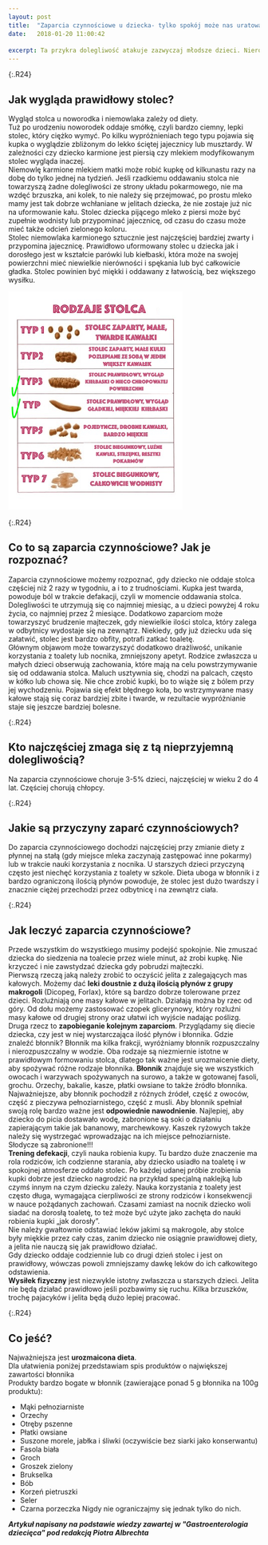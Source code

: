 ```yaml
---
layout: post
title:  "Zaparcia czynnościowe u dziecka- tylko spokój może nas uratować"
date:   2018-01-20 11:00:42

excerpt: Ta przykra dolegliwość atakuje zazwyczaj młodsze dzieci. Nierozpoznana w porę, prowadzi do wieloletnich zaburzeń, trudnych do wyleczenia.
---
```


{:.R24}
## Jak wygląda prawidłowy stolec?

Wygląd stolca u noworodka i niemowlaka zależy od diety.  
Tuż po urodzeniu noworodek oddaje smółkę, czyli bardzo ciemny, lepki stolec, który ciężko wymyć. Po kilku wypróżnieniach tego typu pojawia się kupka o wyglądzie zbliżonym do lekko ściętej jajecznicy lub musztardy. W zależności czy dziecko karmione jest piersią czy mlekiem modyfikowanym stolec wygląda inaczej.  
Niemowlę karmione mlekiem matki może robić kupkę od kilkunastu razy na dobę do tylko jednej na tydzień. Jeśli rzadkiemu oddawaniu stolca nie towarzyszą żadne dolegliwości ze strony układu pokarmowego, nie ma wzdęć brzuszka, ani kolek, to nie należy się przejmować, po prostu mleko mamy jest tak dobrze wchłaniane w jelitach dziecka, że nie zostaje już nic na uformowanie kału. Stolec dziecka pijącego mleko z piersi może być zupełnie wodnisty lub przypominać jajecznicę, od czasu do czasu może mieć także odcień zielonego koloru.  
Stolec niemowlaka karmionego sztucznie jest najczęściej bardziej zwarty i przypomina jajecznicę. Prawidłowo uformowany stolec u dziecka jak i dorosłego jest w kształcie parówki lub kiełbaski, która może na swojej powierzchni mieć niewielkie nierówności i spękania lub być całkowicie gładka. Stolec powinien być miękki i oddawany z łatwością, bez większego wysiłku.

![stolec](/png/stolec.jpg)

{:.R24}
## Co to są zaparcia czynnościowe? Jak je rozpoznać?

Zaparcia czynnościowe możemy rozpoznać, gdy dziecko nie oddaje stolca częściej niż 2 razy w tygodniu, a i to z trudnościami. Kupka jest twarda, powoduje ból w trakcie defakacji, czyli w momencie oddawania stolca. Dolegliwości te utrzymują się co najmniej miesiąc, a u dzieci powyżej 4 roku życia, co najmniej przez 2 miesiące. Dodatkowo zaparciom może towarzyszyć brudzenie majteczek, gdy niewielkie ilości stolca, który zalega w odbytnicy wydostaje się na zewnątrz. Niekiedy, gdy już dziecku uda się załatwić, stolec jest bardzo obfity, potrafi zatkać toaletę.  
Głównym objawom może towarzyszyć dodatkowo drażliwość, unikanie korzystania z toalety lub nocnika, zmniejszony apetyt. Rodzice zwłaszcza u małych dzieci obserwują zachowania, które mają na celu powstrzymywanie się od oddawania stolca. Maluch usztywnia się, chodzi na palcach, często w kółko lub chowa się. Nie chce zrobić kupki, bo to wiąże się z bólem przy jej wychodzeniu. Pojawia się efekt błędnego koła, bo wstrzymywane masy kałowe stają się coraz bardziej zbite i twarde, w rezultacie wypróżnianie staje się jeszcze bardziej bolesne.

{:.R24}
## Kto najczęściej zmaga się z tą nieprzyjemną dolegliwością?

Na zaparcia czynnościowe choruje 3-5% dzieci, najczęściej w wieku 2 do 4 lat. Częściej chorują chłopcy.

{:.R24}
## Jakie są przyczyny zaparć czynnościowych?

Do zaparcia czynnościowego dochodzi najczęściej przy zmianie diety z płynnej na stałą (gdy miejsce mleka zaczynają zastępować inne pokarmy) lub w trakcie nauki korzystania z nocnika. U starszych dzieci przyczyną często jest niechęć korzystania z toalety w szkole. Dieta uboga w błonnik i z bardzo ograniczoną ilością płynów powoduje, że stolec jest dużo twardszy i znacznie ciężej przechodzi przez odbytnicę i na zewnątrz ciała.

{:.R24}
## Jak leczyć zaparcia czynnościowe?

Przede wszystkim do wszystkiego musimy podejść spokojnie. Nie zmuszać dziecka do siedzenia na toalecie przez wiele minut, aż zrobi kupkę. Nie krzyczeć i nie zawstydzać dziecka gdy pobrudzi majteczki.  
Pierwszą rzeczą jaką należy zrobić to oczyścić jelita z zalegających mas kałowych. Możemy dać **leki doustnie z dużą ilością płynów z grupy makrogoli** (Dicopeg, Forlax), które są bardzo dobrze tolerowane przez dzieci. Rozluźniają one masy kałowe w jelitach. Działają można by rzec od góry. Od dołu możemy zastosować czopek glicerynowy, który rozluźni masy kałowe od drugiej strony oraz ułatwi ich wyjście nadając poślizg.  
Druga rzecz to **zapobieganie kolejnym zaparciom**. Przyglądamy się diecie dziecka, czy jest w niej wystarczająca ilość płynów i błonnika. Gdzie znaleźć błonnik? Błonnik ma kilka frakcji, wyróżniamy błonnik rozpuszczalny i nierozpuszczalny w wodzie. Oba rodzaje są niezmiernie istotne w prawidłowym formowaniu stolca, dlatego tak ważne jest urozmaicenie diety, aby spożywać różne rodzaje błonnika. **Błonnik** znajduje się we wszystkich owocach i warzywach spożywanych na surowo, a także w gotowanej fasoli, grochu. Orzechy, bakalie, kasze, płatki owsiane to także źródło błonnika. Najważniejsze, aby błonnik pochodził z różnych źródeł, część z owoców, część z pieczywa pełnoziarnistego, część z musli. Aby błonnik spełniał swoją rolę bardzo ważne jest **odpowiednie nawodnienie**. Najlepiej, aby dziecko do picia dostawało wodę, zabronione są soki o działaniu zapierającym takie jak bananowy, marchewkowy. Kaszek ryżowych także należy się wystrzegać wprowadzając na ich miejsce pełnoziarniste. Słodycze są zabronione!!!  
**Trening defekacji**, czyli nauka robienia kupy. Tu bardzo duże znaczenie ma rola rodziców, ich codzienne starania, aby dziecko usiadło na toaletę i w spokojnej atmosferze oddało stolec. Po każdej udanej próbie zrobienia kupki dobrze jest dziecko nagrodzić na przykład specjalną naklejką lub czymś innym na czym dziecku zależy. Nauka korzystania z toalety jest często długa, wymagająca cierpliwości ze strony rodziców i konsekwencji w nauce pożądanych zachowań. Czasami zamiast na nocnik dziecko woli siadać na dorosłą toaletę, to też może być użyte jako zachęta do nauki robienia kupki „jak dorosły”.  
Nie należy gwałtownie odstawiać leków jakimi są makrogole, aby stolce były miękkie przez cały czas, zanim dziecko nie osiągnie prawidłowej diety, a jelita nie nauczą się jak prawidłowo działać.  
Gdy dziecko oddaje codziennie lub co drugi dzień stolec i jest on prawidłowy, wówczas powoli zmniejszamy dawkę leków do ich całkowitego odstawienia.  
**Wysiłek fizyczny** jest niezwykle istotny zwłaszcza u starszych dzieci. Jelita nie będą działać prawidłowo jeśli pozbawimy się ruchu. Kilka brzuszków, trochę pajacyków i jelita będą dużo lepiej pracować.

{:.R24}
## Co jeść?
Najważniejsza jest **urozmaicona dieta**.  
Dla ułatwienia poniżej przedstawiam spis produktów o największej zawartości błonnika  
Produkty bardzo bogate w błonnik (zawierające ponad 5 g błonnika na 100g produktu):
- Mąki pełnoziarniste
- Orzechy
- Otręby pszenne
- Płatki owsiane
- Suszone morele, jabłka i śliwki (oczywiście bez siarki jako konserwantu)
- Fasola biała
- Groch
- Groszek zielony
- Brukselka
- Bób
- Korzeń pietruszki
- Seler
- Czarna porzeczka
Nigdy nie ograniczajmy się jednak tylko do nich.

***Artykuł napisany na podstawie wiedzy zawartej w "Gastroenterologia dziecięca" pod redakcją Piotra Albrechta***
